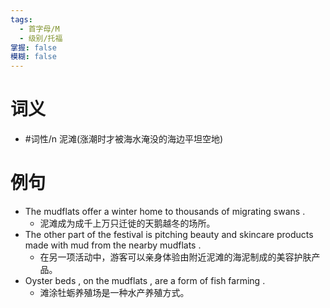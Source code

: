 ```yaml
---
tags:
  - 首字母/M
  - 级别/托福
掌握: false
模糊: false
---
```

# 词义
- #词性/n  泥滩(涨潮时才被海水淹没的海边平坦空地)
# 例句
- The mudflats offer a winter home to thousands of migrating swans .
	- 泥滩成为成千上万只迁徙的天鹅越冬的场所。
- The other part of the festival is pitching beauty and skincare products made with mud from the nearby mudflats .
	- 在另一项活动中，游客可以亲身体验由附近泥滩的海泥制成的美容护肤产品。
- Oyster beds , on the mudflats , are a form of fish farming .
	- 滩涂牡蛎养殖场是一种水产养殖方式。
